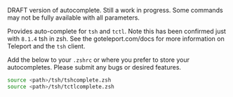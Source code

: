 DRAFT version of autocomplete. Still a work in progress.  Some commands may not be fully available with all parameters.


Provides auto-complete for `tsh` and `tctl`.  Note this has been confirmed just with `8.1.4` tsh in zsh.  See the goteleport.com/docs for more information on Teleport and the `tsh` client.

Add the below to your `.zshrc` or where you prefer to store your autocompletes.  Please submit any bugs or desired features.

```zsh
source <path>/tsh/tshcomplete.zsh
source <path>/tsh/tctlcomplete.zsh
```
